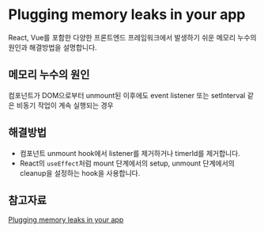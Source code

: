 # Plugging memory leaks in your app

React, Vue를 포함한 다양한 프론트엔드 프레임워크에서 발생하기 쉬운 메모리 누수의 원인과 해결방법을 설명합니다.

## 메모리 누수의 원인

컴포넌트가 DOM으로부터 unmount된 이후에도 event listener 또는 setInterval 같은 비동기 작업이 계속 실행되는 경우

## 해결방법

- 컴포넌트 unmount hook에서 listener를 제거하거나 timerId를 제거합니다.
- React의 `useEffect`처럼 mount 단계에서의 setup, unmount 단계에서의 cleanup을 설정하는 hook을 사용합니다.

## 참고자료

[Plugging memory leaks in your app](https://calendar.perfplanet.com/2021/plugging-memory-leaks-in-your-app/)
